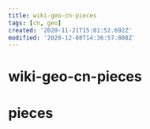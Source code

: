 ```yaml
---
title: wiki-geo-cn-pieces
tags: [cn, geo]
created: '2020-11-21T15:01:52.692Z'
modified: '2020-12-08T14:36:57.808Z'
---
```


# wiki-geo-cn-pieces

# pieces
